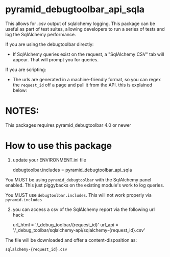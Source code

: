 pyramid_debugtoolbar_api_sqla
=============================

This allows for .csv output of sqlalchemy logging.
This package can be useful as part of test suites, allowing developers to run a series of tests and log the SqlAlchemy performance.

If you are using the debugtoolbar directly:

* If SqlAlchemy queries exist on the request, a "SqlAlchemy CSV" tab will appear.  That will prompt you for queries.

If you are scripting:

* The urls are generated in a machine-friendly format, so you can regex the `request_id` off a page and pull it from the API.  this is explained below:


NOTES:
======

This packages requires pyramid_debugtoolbar 4.0 or newer


How to use this package
=======================


1. update your ENVIRONMENT.ini file

	debugtoolbar.includes = pyramid_debugtoolbar_api_sqla

You MUST be using `pyramid_debugtoolbar` with the SqlAlchemy panel enabled.  This just piggybacks on the existing module's work to log queries.

You MUST use `debugtoolbar.includes`.  This will not work properly via `pyramid.includes`

2. you can access a csv of the SqlAlchemy report via the following url hack:

	url_html = '/_debug_toolbar/{request_id}'
	url_api =  '/_debug_toolbar/sqlalchemy-api/sqlalchemy-{request_id}.csv'
	
The file will be downloaded and offer a content-disposition as:

	sqlalchemy-{request_id}.csv

